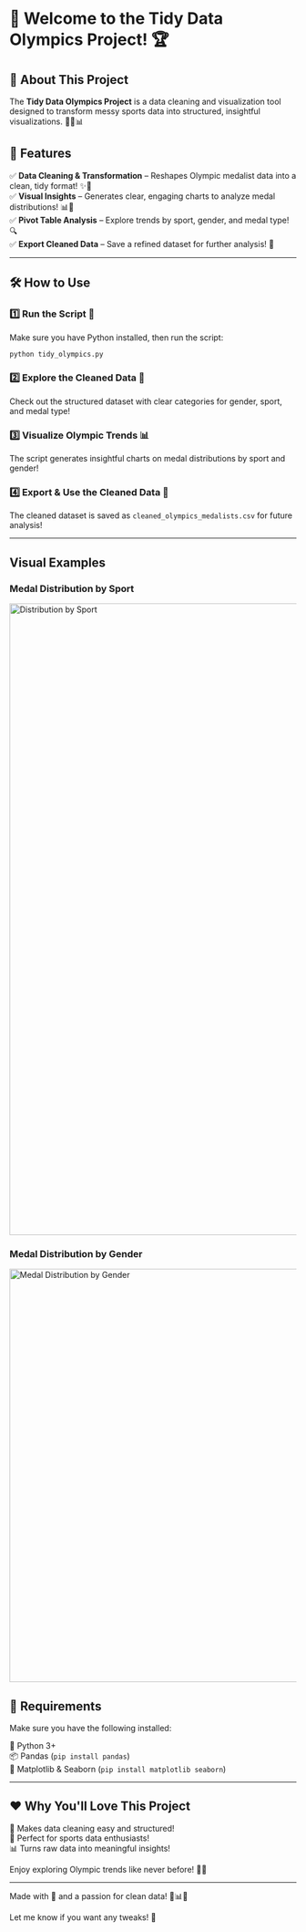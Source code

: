 # 🏅 Welcome to the Tidy Data Olympics Project! 🏆  

## 🚀 About This Project  
The **Tidy Data Olympics Project** is a data cleaning and visualization tool designed to transform messy sports data into structured, insightful visualizations. 🏋️‍♂️📊  

## 🎯 Features  

✅ **Data Cleaning & Transformation** – Reshapes Olympic medalist data into a clean, tidy format! ✨📂  
✅ **Visual Insights** – Generates clear, engaging charts to analyze medal distributions! 📊🏅  
✅ **Pivot Table Analysis** – Explore trends by sport, gender, and medal type! 🔍  
✅ **Export Cleaned Data** – Save a refined dataset for further analysis! 💾  

---

## 🛠️ How to Use  

### 1️⃣ **Run the Script** 🚀  
Make sure you have Python installed, then run the script:  
```bash
python tidy_olympics.py
```  

### 2️⃣ **Explore the Cleaned Data** 🔎  
Check out the structured dataset with clear categories for gender, sport, and medal type!  

### 3️⃣ **Visualize Olympic Trends** 📊  
The script generates insightful charts on medal distributions by sport and gender!  

### 4️⃣ **Export & Use the Cleaned Data** 💾  
The cleaned dataset is saved as `cleaned_olympics_medalists.csv` for future analysis!  

---
## Visual Examples  
### Medal Distribution by Sport  
<img width="1108" alt="Distribution by Sport" src="https://github.com/user-attachments/assets/9fc86f55-120b-475d-be73-131cd0a59076" />


### Medal Distribution by Gender  
<img width="725" alt="Medal Distribution by Gender" src="https://github.com/user-attachments/assets/52c67414-3fcc-472f-b271-02e836458c05" />

## 📌 Requirements  
Make sure you have the following installed:  

🐍 Python 3+  
📦 Pandas (`pip install pandas`)  
🎨 Matplotlib & Seaborn (`pip install matplotlib seaborn`)  

---

## ❤️ Why You'll Love This Project  
🌟 Makes data cleaning easy and structured!  
🏅 Perfect for sports data enthusiasts!  
📊 Turns raw data into meaningful insights!  

Enjoy exploring Olympic trends like never before! 🥇🎉  

---

Made with 💖 and a passion for clean data! 🏅📊🎈  

Let me know if you want any tweaks! 🚀
